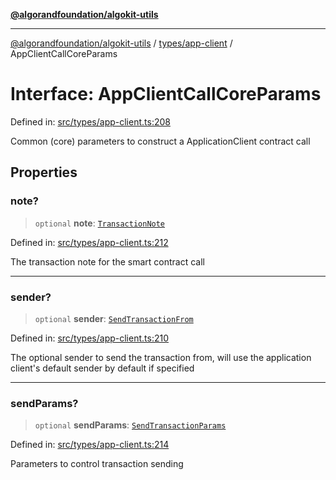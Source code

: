 [**@algorandfoundation/algokit-utils**](../../../README.md)

***

[@algorandfoundation/algokit-utils](../../../README.md) / [types/app-client](../README.md) / AppClientCallCoreParams

# Interface: AppClientCallCoreParams

Defined in: [src/types/app-client.ts:208](https://github.com/algorandfoundation/algokit-utils-ts/blob/main/src/types/app-client.ts#L208)

Common (core) parameters to construct a ApplicationClient contract call

## Properties

### note?

> `optional` **note**: [`TransactionNote`](../../transaction/type-aliases/TransactionNote.md)

Defined in: [src/types/app-client.ts:212](https://github.com/algorandfoundation/algokit-utils-ts/blob/main/src/types/app-client.ts#L212)

The transaction note for the smart contract call

***

### sender?

> `optional` **sender**: [`SendTransactionFrom`](../../transaction/type-aliases/SendTransactionFrom.md)

Defined in: [src/types/app-client.ts:210](https://github.com/algorandfoundation/algokit-utils-ts/blob/main/src/types/app-client.ts#L210)

The optional sender to send the transaction from, will use the application client's default sender by default if specified

***

### sendParams?

> `optional` **sendParams**: [`SendTransactionParams`](../../transaction/interfaces/SendTransactionParams.md)

Defined in: [src/types/app-client.ts:214](https://github.com/algorandfoundation/algokit-utils-ts/blob/main/src/types/app-client.ts#L214)

Parameters to control transaction sending
